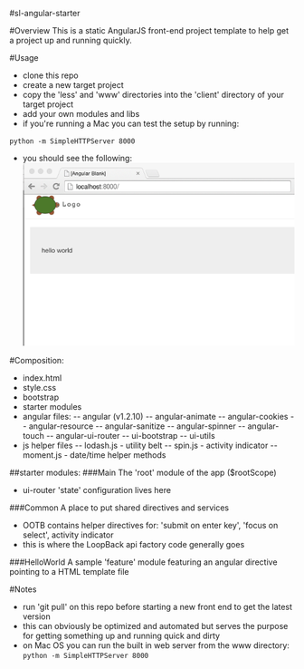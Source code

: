 #sl-angular-starter

#Overview
This is a static AngularJS front-end project template to help get a project up and running quickly.

#Usage
- clone this repo
- create a new target project
- copy the 'less' and 'www' directories into the 'client' directory of your target project
- add your own modules and libs
- if you're running a Mac you can test the setup by running:
```
python -m SimpleHTTPServer 8000
```
- you should see the following:
![screenshot](https://raw.githubusercontent.com/strongloop-community/sl-angular-starter/master/www/images/screenshot.png)

#Composition:
- index.html
- style.css
- bootstrap
- starter modules
- angular files:
-- angular (v1.2.10)
-- angular-animate
-- angular-cookies
-- angular-resource
-- angular-sanitize
-- angular-spinner
-- angular-touch
-- angular-ui-router
-- ui-bootstrap
-- ui-utils
- js helper files
-- lodash.js - utility belt
-- spin.js - activity indicator
-- moment.js - date/time helper methods

##starter modules:
###Main
The 'root' module of the app ($rootScope)
- ui-router 'state' configuration lives here

###Common
A place to put shared directives and services
- OOTB contains helper directives for: 'submit on enter key', 'focus on select', activity indicator
- this is where the LoopBack api factory code generally goes

###HelloWorld
A sample 'feature' module featuring an angular directive pointing to a HTML template file

#Notes
- run 'git pull' on this repo before starting a new front end to get the latest version
- this can obviously be optimized and automated but serves the purpose for getting something up and running quick and dirty
- on Mac OS you can run the built in web server from the www directory:
``` python -m SimpleHTTPServer 8000 ```
